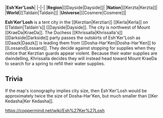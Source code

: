 |**Esh'Ker'Losh**|
|-|-|
|**Region**|[[Dayside\|Dayside]]|
|**Nation**|[[Kerzta\|Kerzta]]|
|**World**|[[Taldain\|Taldain]]|
|**Universe**|[[Cosmere\|Cosmere]]|

**Esh'Ker'Losh** is a tent city in the [[Kerztian\|Kerztian]] [[Kerla\|Kerla]] on [[Taldain\|Taldain's]] [[Dayside\|Dayside]]. The city is northwest of Mount [[KraeDa\|KraeDa]].
The Duchess [[Khrissalla\|Khrissalla's]] [[Darkside\|Darkside]] party passes the outskirts of Esh'Ker'Losh as [[Daazk\|Daazk]] is leading them from [[Dosha-Har'Ken\|Dosha-Har'Ken]] to [[Lossand\|Lossand]]. They decide against stopping for supplies when they notice that Kerztian guards appear violent. Because their water supplies are dwindelling, Khrissalla decides they will instead head toward Mount KraeDa to search for a spring to refill their water supplies.

## Trivia
If the map's iconography implies city size, then Esh'Ker'Losh would be approximately twice the size of Dosha-Har'Ken, but much smaller than [[Ker Kedasha\|Ker Kedasha]].


https://coppermind.net/wiki/Esh%27Ker%27Losh